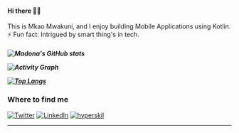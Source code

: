 
<h4 align="left">
 Hi there 👋🏾
</h4>
<p align="left">
This is Mkao Mwakuni, and I enjoy building Mobile Applications using Kotlin.
 ⚡ Fun fact: Intrigued by smart thing's in tech.
<h5 align="left">

![Madona's GitHub stats](https://github-readme-stats.vercel.app/api?username=mkaomwakuni&theme=gotham&show_icons=true&include_all_commits=true&hide_border=true&bg_color=0d1117&title_color=38d252&icon_color=1f6fea&text_color=fefefe&count_private=true)

	
![Activity Graph](https://activity-graph.herokuapp.com/graph?username=mkaomwakuni&theme=github&hide_border=true&bg_color=0d1117&area_color=1f6fea&line=38d252&point=1f6fea&color=fefefe)

[![Top Langs](https://github-readme-stats.vercel.app/api/top-langs/?username=mkaomwakuni&theme=gotham&show_icons=true&include_all_commits=true&hide_border=true&bg_color=0d1117&title_color=38d252&icon_color=1f6fea&text_color=fefefe)](https://github.com/mkaomwakuni?tab=repositories)
	
<h3>Where to find me</h3>
</a><a href="https://twitter.com/" target="_blank"><img alt="Twitter" src="https://img.shields.io/badge/twitter-%231DA1F2.svg?&style=for-the-badge&logo=twitter&logoColor=white" /></a> <a href="https://www.linkedin.com/in/mkao" target="_blank"><img alt="LinkedIn" src="https://img.shields.io/badge/linkedin-%230077B5.svg?&style=for-the-badge&logo=linkedin&logoColor=white" /></a>
<a href="https://hyperskill.org/profile/270655829" target="_blank"><img alt="hyperskil" src="https://img.shields.io/badge/Kotlin-0095D5?&style=for-the-badge&logo=kotlin&logoColor=white" /></a>
</a> 

	
------------
